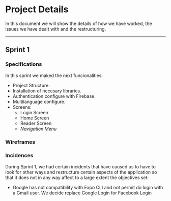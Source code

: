 # Project Details
In this document we will show the details of how we have worked, the issues we have dealt with and the restructuring.

---

## Sprint 1

### Specifications
In this sprint we maked the next funcionalities:

* Project Structure.
* Installation of necesary libraries.
* Authentication configure with Firebase.
* Multilanguage configure.
* Screens:
  - Login Screen
  - Home Screen
  - Reader Screen
  - *Navigation Menu*
  
### Wireframes 

### Incidences
During Sprint 1, we had certain incidents that have caused us to have to look for other ways and restructure
certain aspects of the application so that it does not in any way affect to a large extent the objectives set:

* Google has not compatibility with Expo CLI and not permit do login with a Gmail user. We decide replace Google Login for Facebook Login
